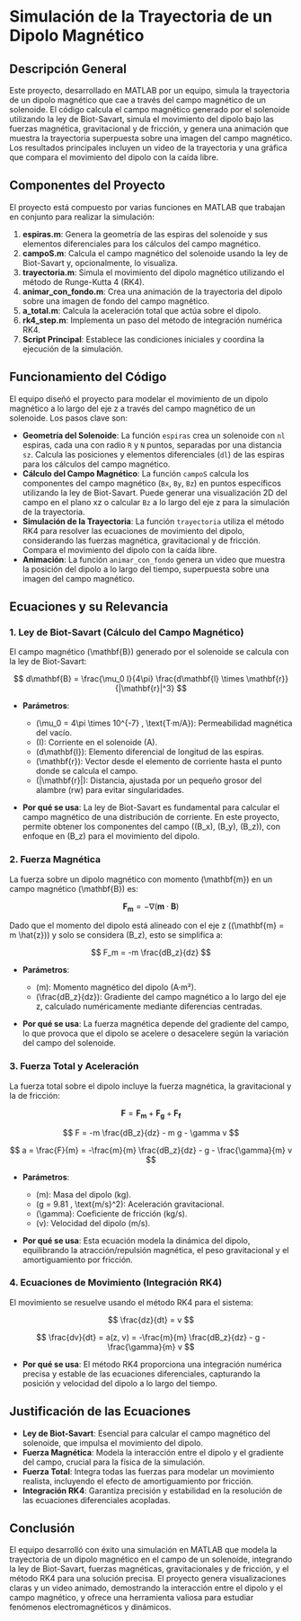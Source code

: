 # Simulación de la Trayectoria de un Dipolo Magnético

## Descripción General
Este proyecto, desarrollado en MATLAB por un equipo, simula la trayectoria de un dipolo magnético que cae a través del campo magnético de un solenoide. El código calcula el campo magnético generado por el solenoide utilizando la ley de Biot-Savart, simula el movimiento del dipolo bajo las fuerzas magnética, gravitacional y de fricción, y genera una animación que muestra la trayectoria superpuesta sobre una imagen del campo magnético. Los resultados principales incluyen un video de la trayectoria y una gráfica que compara el movimiento del dipolo con la caída libre.

## Componentes del Proyecto
El proyecto está compuesto por varias funciones en MATLAB que trabajan en conjunto para realizar la simulación:

1. **espiras.m**: Genera la geometría de las espiras del solenoide y sus elementos diferenciales para los cálculos del campo magnético.
2. **campoS.m**: Calcula el campo magnético del solenoide usando la ley de Biot-Savart y, opcionalmente, lo visualiza.
3. **trayectoria.m**: Simula el movimiento del dipolo magnético utilizando el método de Runge-Kutta 4 (RK4).
4. **animar_con_fondo.m**: Crea una animación de la trayectoria del dipolo sobre una imagen de fondo del campo magnético.
5. **a_total.m**: Calcula la aceleración total que actúa sobre el dipolo.
6. **rk4_step.m**: Implementa un paso del método de integración numérica RK4.
7. **Script Principal**: Establece las condiciones iniciales y coordina la ejecución de la simulación.

## Funcionamiento del Código
El equipo diseñó el proyecto para modelar el movimiento de un dipolo magnético a lo largo del eje z a través del campo magnético de un solenoide. Los pasos clave son:

- **Geometría del Solenoide**: La función `espiras` crea un solenoide con `nl` espiras, cada una con radio `R` y `N` puntos, separadas por una distancia `sz`. Calcula las posiciones y elementos diferenciales (`dl`) de las espiras para los cálculos del campo magnético.
- **Cálculo del Campo Magnético**: La función `campoS` calcula los componentes del campo magnético (`Bx`, `By`, `Bz`) en puntos específicos utilizando la ley de Biot-Savart. Puede generar una visualización 2D del campo en el plano xz o calcular `Bz` a lo largo del eje z para la simulación de la trayectoria.
- **Simulación de la Trayectoria**: La función `trayectoria` utiliza el método RK4 para resolver las ecuaciones de movimiento del dipolo, considerando las fuerzas magnética, gravitacional y de fricción. Compara el movimiento del dipolo con la caída libre.
- **Animación**: La función `animar_con_fondo` genera un video que muestra la posición del dipolo a lo largo del tiempo, superpuesta sobre una imagen del campo magnético.

## Ecuaciones y su Relevancia

### 1. Ley de Biot-Savart (Cálculo del Campo Magnético)
El campo magnético \(\mathbf{B}\) generado por el solenoide se calcula con la ley de Biot-Savart:

$$
d\mathbf{B} = \frac{\mu_0 I}{4\pi} \frac{d\mathbf{l} \times \mathbf{r}}{|\mathbf{r}|^3}
$$

- **Parámetros**:
  - \(\mu_0 = 4\pi \times 10^{-7} \, \text{T·m/A}\): Permeabilidad magnética del vacío.
  - \(I\): Corriente en el solenoide (A).
  - \(d\mathbf{l}\): Elemento diferencial de longitud de las espiras.
  - \(\mathbf{r}\): Vector desde el elemento de corriente hasta el punto donde se calcula el campo.
  - \(|\mathbf{r}|\): Distancia, ajustada por un pequeño grosor del alambre \(rw\) para evitar singularidades.

- **Por qué se usa**: La ley de Biot-Savart es fundamental para calcular el campo magnético de una distribución de corriente. En este proyecto, permite obtener los componentes del campo (\(B_x\), \(B_y\), \(B_z\)), con enfoque en \(B_z\) para el movimiento del dipolo.

### 2. Fuerza Magnética
La fuerza sobre un dipolo magnético con momento \(\mathbf{m}\) en un campo magnético \(\mathbf{B}\) es:

$$
\mathbf{F_m} = -\nabla (\mathbf{m} \cdot \mathbf{B})
$$

Dado que el momento del dipolo está alineado con el eje z (\(\mathbf{m} = m \hat{z}\)) y solo se considera \(B_z\), esto se simplifica a:

$$
F_m = -m \frac{dB_z}{dz}
$$

- **Parámetros**:
  - \(m\): Momento magnético del dipolo (A·m²).
  - \(\frac{dB_z}{dz}\): Gradiente del campo magnético a lo largo del eje z, calculado numéricamente mediante diferencias centradas.

- **Por qué se usa**: La fuerza magnética depende del gradiente del campo, lo que provoca que el dipolo se acelere o desacelere según la variación del campo del solenoide.

### 3. Fuerza Total y Aceleración
La fuerza total sobre el dipolo incluye la fuerza magnética, la gravitacional y la de fricción:

$$
\mathbf{F} = \mathbf{F_m} + \mathbf{F_g} + \mathbf{F_f}
$$

$$
F = -m \frac{dB_z}{dz} - m g - \gamma v
$$

$$
a = \frac{F}{m} = -\frac{m}{m} \frac{dB_z}{dz} - g - \frac{\gamma}{m} v
$$

- **Parámetros**:
  - \(m\): Masa del dipolo (kg).
  - \(g = 9.81 \, \text{m/s}^2\): Aceleración gravitacional.
  - \(\gamma\): Coeficiente de fricción (kg/s).
  - \(v\): Velocidad del dipolo (m/s).

- **Por qué se usa**: Esta ecuación modela la dinámica del dipolo, equilibrando la atracción/repulsión magnética, el peso gravitacional y el amortiguamiento por fricción.

### 4. Ecuaciones de Movimiento (Integración RK4)
El movimiento se resuelve usando el método RK4 para el sistema:

$$
\frac{dz}{dt} = v
$$

$$
\frac{dv}{dt} = a(z, v) = -\frac{m}{m} \frac{dB_z}{dz} - g - \frac{\gamma}{m} v
$$

- **Por qué se usa**: El método RK4 proporciona una integración numérica precisa y estable de las ecuaciones diferenciales, capturando la posición y velocidad del dipolo a lo largo del tiempo.

## Justificación de las Ecuaciones
- **Ley de Biot-Savart**: Esencial para calcular el campo magnético del solenoide, que impulsa el movimiento del dipolo.
- **Fuerza Magnética**: Modela la interacción entre el dipolo y el gradiente del campo, crucial para la física de la simulación.
- **Fuerza Total**: Integra todas las fuerzas para modelar un movimiento realista, incluyendo el efecto de amortiguamiento por fricción.
- **Integración RK4**: Garantiza precisión y estabilidad en la resolución de las ecuaciones diferenciales acopladas.

## Conclusión
El equipo desarrolló con éxito una simulación en MATLAB que modela la trayectoria de un dipolo magnético en el campo de un solenoide, integrando la ley de Biot-Savart, fuerzas magnéticas, gravitacionales y de fricción, y el método RK4 para una solución precisa. El proyecto genera visualizaciones claras y un video animado, demostrando la interacción entre el dipolo y el campo magnético, y ofrece una herramienta valiosa para estudiar fenómenos electromagnéticos y dinámicos.

